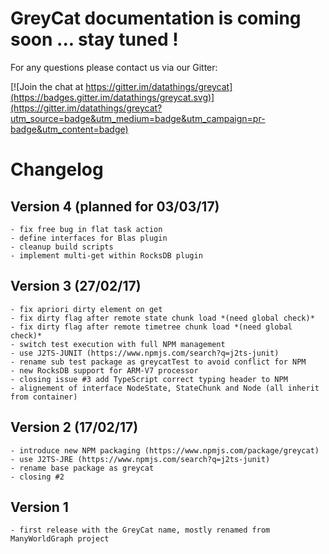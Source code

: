 GreyCat documentation is coming soon ... stay tuned !
==================

For any questions please contact us via our Gitter:

[![Join the chat at https://gitter.im/datathings/greycat](https://badges.gitter.im/datathings/greycat.svg)](https://gitter.im/datathings/greycat?utm_source=badge&utm_medium=badge&utm_campaign=pr-badge&utm_content=badge)


# Changelog

## Version 4 (planned for 03/03/17)
    - fix free bug in flat task action
    - define interfaces for Blas plugin
    - cleanup build scripts
    - implement multi-get within RocksDB plugin
    
## Version 3 (27/02/17)
    - fix apriori dirty element on get
    - fix dirty flag after remote state chunk load *(need global check)*
    - fix dirty flag after remote timetree chunk load *(need global check)*
    - switch test execution with full NPM management
    - use J2TS-JUNIT (https://www.npmjs.com/search?q=j2ts-junit)
    - rename sub test package as greycatTest to avoid conflict for NPM
    - new RocksDB support for ARM-V7 processor
    - closing issue #3 add TypeScript correct typing header to NPM
    - alignement of interface NodeState, StateChunk and Node (all inherit from container)
    
## Version 2 (17/02/17)
    - introduce new NPM packaging (https://www.npmjs.com/package/greycat)
    - use J2TS-JRE (https://www.npmjs.com/search?q=j2ts-junit)
    - rename base package as greycat
    - closing #2

## Version 1
    - first release with the GreyCat name, mostly renamed from ManyWorldGraph project
    